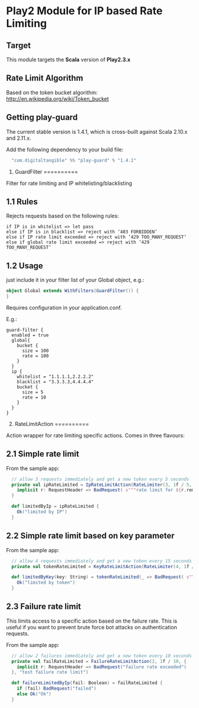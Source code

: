 Play2 Module for IP based Rate Limiting
==========

Target
----------

This module targets the __Scala__ version of __Play2.3.x__

Rate Limit Algorithm
----------
Based on the token bucket algorithm: http://en.wikipedia.org/wiki/Token_bucket


Getting play-guard
----------

The current stable version is 1.4.1, which is cross-built against Scala 2.10.x and 2.11.x.

Add the following dependency to your build file:

```scala
  "com.digitaltangible" %% "play-guard" % "1.4.1"
```

1. GuardFilter
==========

Filter for rate limiting and IP whitelisting/blacklisting

1.1 Rules
----------
Rejects requests based on the following rules:

```
if IP is in whitelist => let pass
else if IP is in blacklist => reject with ‘403 FORBIDDEN’
else if IP rate limit exceeded => reject with ‘429 TOO_MANY_REQUEST’
else if global rate limit exceeded => reject with ‘429 TOO_MANY_REQUEST’
```

1.2 Usage
----------
just include it in your filter list of your Global object, e.g.:

```scala
object Global extends WithFilters(GuardFilter()) {
}
```

Requires configuration in your application.conf.

E.g.:

```
guard-filter {
  enabled = true
  global{
    bucket {
      size = 100
      rate = 100
    }
  }
  ip {
    whitelist = "1.1.1.1,2.2.2.2"
    blacklist = "3.3.3.3,4.4.4.4"
    bucket {
      size = 5
      rate = 10
    }
  }
}
```

2. RateLimitAction
==========

Action wrapper for rate limiting specific actions. Comes in three flavours:

2.1 Simple rate limit
-------

From the sample app:

```scala
  // allow 3 requests immediately and get a new token every 5 seconds
  private val ipRateLimited = IpRateLimitAction(RateLimiter(3, 1f / 5, "test limit by IP")) {
    implicit r: RequestHeader => BadRequest( s"""rate limit for ${r.remoteAddress} exceeded""")
  }

  def limitedByIp = ipRateLimited {
    Ok("limited by IP")
  }
```

2.2 Simple rate limit based on key parameter
-------

From the sample app:


```scala
  // allow 4 requests immediately and get a new token every 15 seconds
  private val tokenRateLimited = KeyRateLimitAction(RateLimiter(4, 1f / 15, "test by token")) _

  def limitedByKey(key: String) = tokenRateLimited(_ => BadRequest( s"""rate limit for '$key' exceeded"""))(key) {
    Ok("limited by token")
  }

```

2.3 Failure rate limit
-------

This limits access to a specific action based on the failure rate. This is useful if you want to prevent brute force bot attacks on authentication requests.

From the sample app:

```scala
  // allow 2 failures immediately and get a new token every 10 seconds
  private val failRateLimited = FailureRateLimitAction(2, 1f / 10, {
    implicit r: RequestHeader => BadRequest("failure rate exceeded")
  }, "test failure rate limit")

  def failureLimitedByIp(fail: Boolean) = failRateLimited {
    if (fail) BadRequest("failed")
    else Ok("Ok")
  }
```

